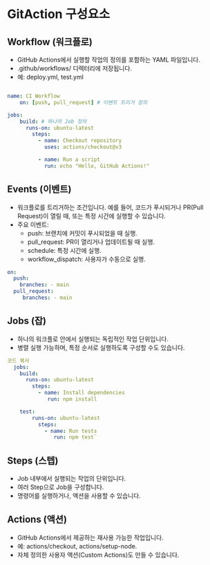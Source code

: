# GitAction 구성요소

## Workflow (워크플로)

-   GitHub Actions에서 실행할 작업의 정의를 포함하는 YAML 파일입니다.
-   .github/workflows/ 디렉터리에 저장됩니다.
-   예: deploy.yml, test.yml

```yaml

name: CI Workflow
    on: [push, pull_request] # 이벤트 트리거 정의

jobs:
    build: # 하나의 Job 정의
      runs-on: ubuntu-latest
        steps:
          - name: Checkout repository
            uses: actions/checkout@v3

          - name: Run a script
            run: echo "Hello, GitHub Actions!"
```

## Events (이벤트)

-   워크플로를 트리거하는 조건입니다. 예를 들어, 코드가 푸시되거나 PR(Pull Request)이 열릴 때, 또는 특정 시간에 실행할 수 있습니다.
-   주요 이벤트:
    -   push: 브랜치에 커밋이 푸시되었을 때 실행.
    -   pull_request: PR이 열리거나 업데이트될 때 실행.
    -   schedule: 특정 시간에 실행.
    -   workflow_dispatch: 사용자가 수동으로 실행.

```yaml
on:
  push:
    branches: - main
  pull_request:
     branches: - main


```

## Jobs (잡)

-   하나의 워크플로 안에서 실행되는 독립적인 작업 단위입니다.
-   병렬 실행 가능하며, 특정 순서로 실행하도록 구성할 수도 있습니다.

```yaml
코드 복사
  jobs:
    build:
      runs-on: ubuntu-latest
        steps:
          - name: Install dependencies
             run: npm install

    test:
        runs-on: ubuntu-latest
          steps:
            - name: Run tests
               run: npm test`
```

## Steps (스텝)

-   Job 내부에서 실행되는 작업의 단위입니다.
-   여러 Step으로 Job을 구성합니다.
-   명령어를 실행하거나, 액션을 사용할 수 있습니다.

## Actions (액션)

-   GitHub Actions에서 제공하는 재사용 가능한 작업입니다.
-   예: actions/checkout, actions/setup-node.
-   자체 정의한 사용자 액션(Custom Actions)도 만들 수 있습니다.
